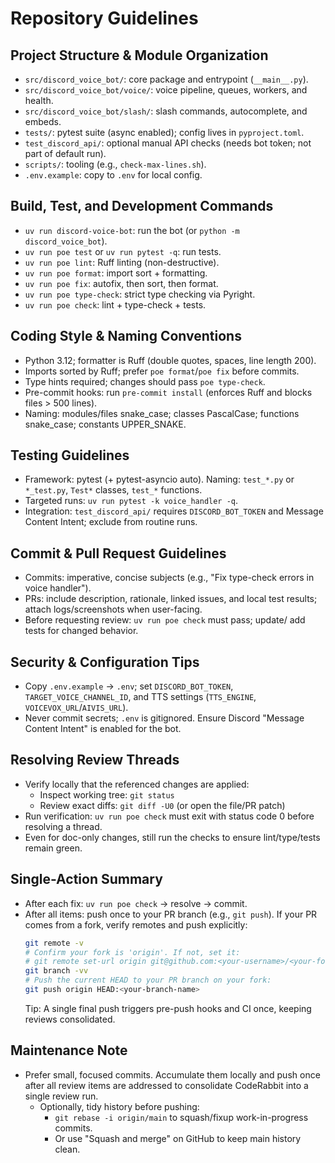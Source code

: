 # Repository Guidelines

## Project Structure & Module Organization
- `src/discord_voice_bot/`: core package and entrypoint (`__main__.py`).
- `src/discord_voice_bot/voice/`: voice pipeline, queues, workers, and health.
- `src/discord_voice_bot/slash/`: slash commands, autocomplete, and embeds.
- `tests/`: pytest suite (async enabled); config lives in `pyproject.toml`.
- `test_discord_api/`: optional manual API checks (needs bot token; not part of default run).
- `scripts/`: tooling (e.g., `check-max-lines.sh`).
- `.env.example`: copy to `.env` for local config.

## Build, Test, and Development Commands
- `uv run discord-voice-bot`: run the bot (or `python -m discord_voice_bot`).
- `uv run poe test` or `uv run pytest -q`: run tests.
- `uv run poe lint`: Ruff linting (non-destructive).
- `uv run poe format`: import sort + formatting.
- `uv run poe fix`: autofix, then sort, then format.
- `uv run poe type-check`: strict type checking via Pyright.
- `uv run poe check`: lint + type-check + tests.

## Coding Style & Naming Conventions
- Python 3.12; formatter is Ruff (double quotes, spaces, line length 200).
- Imports sorted by Ruff; prefer `poe format`/`poe fix` before commits.
- Type hints required; changes should pass `poe type-check`.
- Pre-commit hooks: run `pre-commit install` (enforces Ruff and blocks files > 500 lines).
- Naming: modules/files snake_case; classes PascalCase; functions snake_case; constants UPPER_SNAKE.

## Testing Guidelines
- Framework: pytest (+ pytest-asyncio auto). Naming: `test_*.py` or `*_test.py`, `Test*` classes, `test_*` functions.
- Targeted runs: `uv run pytest -k voice_handler -q`.
- Integration: `test_discord_api/` requires `DISCORD_BOT_TOKEN` and Message Content Intent; exclude from routine runs.

## Commit & Pull Request Guidelines
- Commits: imperative, concise subjects (e.g., "Fix type-check errors in voice handler").
- PRs: include description, rationale, linked issues, and local test results; attach logs/screenshots when user-facing.
- Before requesting review: `uv run poe check` must pass; update/ add tests for changed behavior.

## Security & Configuration Tips
- Copy `.env.example` → `.env`; set `DISCORD_BOT_TOKEN`, `TARGET_VOICE_CHANNEL_ID`, and TTS settings (`TTS_ENGINE`, `VOICEVOX_URL`/`AIVIS_URL`).
- Never commit secrets; `.env` is gitignored. Ensure Discord "Message Content Intent" is enabled for the bot.

## Resolving Review Threads
- Verify locally that the referenced changes are applied:
  - Inspect working tree: `git status`
  - Review exact diffs: `git diff -U0` (or open the file/PR patch)
- Run verification: `uv run poe check` must exit with status code 0 before resolving a thread.
- Even for doc-only changes, still run the checks to ensure lint/type/tests remain green.

## Single-Action Summary
- After each fix: `uv run poe check` → resolve → commit.
- After all items: push once to your PR branch (e.g., `git push`).
  If your PR comes from a fork, verify remotes and push explicitly:
  ```bash
  git remote -v
  # Confirm your fork is 'origin'. If not, set it:
  # git remote set-url origin git@github.com:<your-username>/<your-fork>.git
  git branch -vv
  # Push the current HEAD to your PR branch on your fork:
  git push origin HEAD:<your-branch-name>
  ```
  Tip: A single final push triggers pre-push hooks and CI once, keeping reviews consolidated.

## Maintenance Note
- Prefer small, focused commits. Accumulate them locally and push once after all review items are addressed to consolidate CodeRabbit into a single review run.
  - Optionally, tidy history before pushing:
    - `git rebase -i origin/main` to squash/fixup work-in-progress commits.
    - Or use "Squash and merge" on GitHub to keep main history clean.
